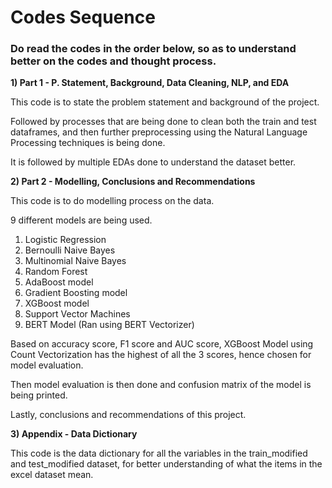 # Codes Sequence

### **Do read the codes in the order below, so as to understand better on the codes and thought process.**


**1) Part 1 -  P. Statement, Background, Data Cleaning, NLP, and EDA**


This code is to state the problem statement and background of the project. 


Followed by processes that are being done to clean both the train and test dataframes, and then further preprocessing using the Natural Language Processing techniques is being done.

It is followed by multiple EDAs done to understand the dataset better.


**2) Part 2 - Modelling, Conclusions and Recommendations**


This code is to do modelling process on the data.

9 different models are being used.

1. Logistic Regression
2. Bernoulli Naive Bayes
3. Multinomial Naive Bayes
4. Random Forest
5. AdaBoost model
6. Gradient Boosting model
7. XGBoost model
8. Support Vector Machines
9. BERT Model (Ran using BERT Vectorizer)

Based on accuracy score, F1 score and AUC score, XGBoost Model using Count Vectorization has the highest of all the 3 scores, hence chosen for model evaluation.

Then model evaluation is then done and confusion matrix of the model is being printed. 

Lastly, conclusions and recommendations of this project.


**3) Appendix - Data Dictionary**

This code is the data dictionary for all the variables in the train_modified and test_modified dataset, for better understanding of what the items in the excel dataset mean.